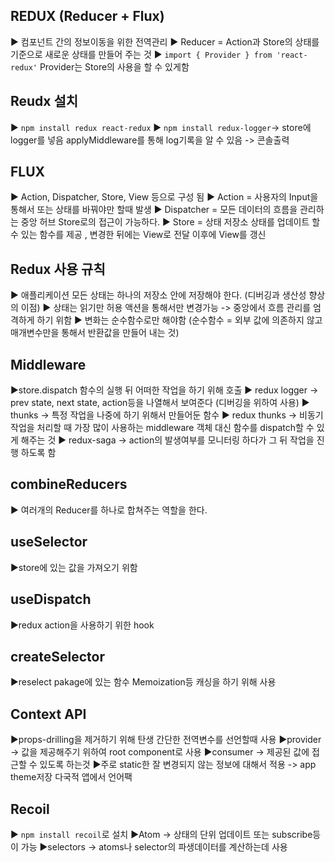## REDUX  (Reducer + Flux)

▶ 컴포넌트 간의 정보이동을 위한 전역관리 
▶  Reducer = Action과 Store의 상태를 기준으로 새로운 상태를 만들어 주는 것 
▶ `import { Provider } from 'react-redux'` Provider는 Store의 사용을 할 수 있게함

## Reudx 설치 

▶ `npm install redux react-redux`
▶  `npm install redux-logger`-> store에 logger를 넣음 applyMiddleware를 통해 log기록을 알 수 있음 -> 콘솔출력

## FLUX 

▶ Action, Dispatcher, Store, View 등으로 구성 됨 
▶ Action = 사용자의 Input을 통해서 또는 상태를 바꿔야만 할때 발생 
▶ Dispatcher = 모든 데이터의 흐름을 관리하는 중앙 허브 Store로의 접근이 가능하다.
▶ Store = 상태 저장소 상태를 업데이트 할 수 있는 함수를 제공 , 변경한 뒤에는 View로 전달 이후에 View를 갱신


## Redux 사용 규칙 

▶ 애플리케이션 모든 상태는 하나의 저장소 안에 저장해야 한다. (디버깅과 생산성 향상의 이점)
▶ 상태는 읽기만 허용 액션을 통해서만 변경가능 -> 중앙에서 흐름 관리를 엄격하게 하기 위함 
▶ 변화는 순수함수로만 해야함 (순수함수 = 외부 값에 의존하지 않고 매개변수만을 통해서 반환값을 만들어 내는 것)

## Middleware

▶store.dispatch 함수의 실행 뒤 어떠한 작업을 하기 위해 호출 
▶ redux logger -> prev state, next state, action등을 나열해서 보여준다 (디버깅을 위하여 사용)
▶ thunks -> 특정 작업을 나중에 하기 위해서 만들어둔 함수 
▶ redux thunks -> 비동기 작업을 처리할 때 가장 많이 사용하는 middleware 객체 대신 함수를 dispatch할 수 있게 해주는 것 
▶ redux-saga -> action의 발생여부를 모니터링 하다가 그 뒤 작업을 진행 하도록 함 

## combineReducers

▶ 여러개의 Reducer를 하나로 합쳐주는 역할을 한다.


## useSelector

▶store에 있는 값을 가져오기 위함 

 ## useDispatch

 ▶redux action을 사용하기 위한 hook 

 ## createSelector 

 ▶reselect pakage에 있는 함수  Memoization등 캐싱을 하기 위해 사용 

 ## Context API 

 ▶props-drilling을 제거하기 위해 탄생 간단한 전역변수를 선언할때 사용 
 ▶provider -> 값을 제공해주기 위하여 root component로 사용 
 ▶consumer -> 제공된 값에 접근할 수 있도록 하는것 
 ▶주로 static한 잘 변경되지 않는 정보에 대해서 적용 -> app theme저장 다국적 앱에서 언어팩 

 ## Recoil 

 ▶ `npm install recoil`로 설치
 ▶Atom -> 상태의 단위 업데이트 또는 subscribe등이 가능 
 ▶selectors -> atoms나 selector의 파생데이터를 계산하는데 사용 





